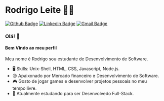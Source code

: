 # Rodrigo Leite 👩‍💻

[![Github Badge](https://img.shields.io/badge/-Github-000?style=flat-square&logo=Github&logoColor=white&link=https://github.com/Rods27)](https://github.com/Rods27)
[![Linkedin Badge](https://img.shields.io/badge/-LinkedIn-blue?style=flat-square&logo=Linkedin&logoColor=white&link=https://www.linkedin.com/in/daniele-perse/)](https://www.linkedin.com/in/rodrigoleite27/)
[![Gmail Badge](https://img.shields.io/badge/-Gmail-c14438?style=flat-square&logo=Gmail&logoColor=white&link=mailto:danieleperse3@gmail.com)](mailto:rods.leite27@gmail.com)

### Olá! 👋
#### Bem Vindo ao meu perfil 
Meu nome é Rodrigo sou estudante de Desenvolvimento de Software. 

 - 🖥️ Skills: Unix-Shell, HTML, CSS, Javascript, Node.js.
 - 😍 Apaixonado por Mercado financeiro e Desenvolvimento de Software.
 - 🎮 Gosto de jogar games e desenvolver projetos pessoais no meu tempo livre.
 - 📘 Atualmente estudando para ser Desenvolvedo Full-Stack.